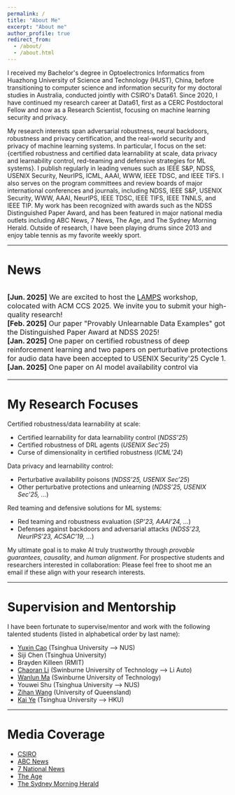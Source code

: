 ```yaml
---
permalink: /
title: "About Me"
excerpt: "About me"
author_profile: true
redirect_from: 
  - /about/
  - /about.html
---
```


I received my Bachelor's degree in Optoelectronics Informatics from Huazhong University of Science and Technology (HUST), China, before transitioning to computer science and information security for my doctoral studies in Australia, conducted jointly with CSIRO's Data61. 
Since 2020, I have continued my research career at Data61, first as a CERC Postdoctoral Fellow and now as a Research Scientist, focusing on machine learning security and privacy.

My research interests span adversarial robustness, neural backdoors, robustness and privacy certification, and the real-world security and privacy of machine learning systems. 
In particular, I focus on the set: {certified robustness and certified data learnability at scale, data privacy and learnability control, red-teaming and defensive strategies for ML systems}. 
I publish regularly in leading venues such as IEEE S&P, NDSS, USENIX Security, NeurIPS, ICML, AAAI, WWW, IEEE TDSC, and IEEE TIFS. 
I also serves on the program committees and review boards of major international conferences and journals, including NDSS, IEEE S&P, USENIX Security, WWW, AAAI, NeurIPS, IEEE TDSC, IEEE TIFS, IEEE TNNLS, and IEEE TIP. 
My work has been recognized with awards such as the NDSS Distinguished Paper Award, and has been featured in major national media outlets including ABC News, 7 News, The Age, and The Sydney Morning Herald.
Outside of research, I have been playing drums since 2013 and enjoy table tennis as my favorite weekly sport.

---

# **News**
<div style="overflow-y: scroll; height:200px; font-size: 16px" markdown=1>

**[Jun. 2025]** We are excited to host the [LAMPS](https://lamps-ccs.github.io/home/) workshop, colocated with ACM CCS 2025. We invite you to submit your high-quality research!<br>
**[Feb. 2025]** Our paper "Provably Unlearnable Data Examples" got the Distinguished Paper Award at NDSS 2025!<br>
**[Jan. 2025]** One paper on certified robustness of deep reinforcement learning and two papers on perturbative protections for audio data have been accepted to USENIX Security'25 Cycle 1.<br>
**[Jan. 2025]** One paper on AI model availability control via modulation has been accepted to WWW'25.<br>
**[Nov. 2024]** Our paper on certified learnability and another on reinforcement unlearning have been accepted to NDSS'25.<br>
**[Jul. 2024]** I am invited to serve as a PC member for [IEEE SaTML'25](https://satml.org/).<br>
**[Jun. 2024]** I am invited to serve as a PC member for [CCS'24-LAMPS](https://lamps-ccs.com) and the proceedings chair for [AJCAI'24](https://ajcai2024.org/).<br>
**[May. 2024]** Our paper improving double sampling smoothing for addressing curse of dimensionality in randomized smoothing is accepted to ICML'24.<br>
**[Apr. 2024]** I am invited to serve as a TPC member for [NDSS'25](https://www.ndss-symposium.org/ndss2025/).<br>
**[Mar. 2024]** Two papers are accepted to IEEE SP'24 workshop and TDSC, respectively.<br>
**[Dec. 2023]** Our paper in reinforcement adversarial attack against video recognition is accepted to AAAI'24.<br>
**[Oct. 2023]** One paper in face recognition anti-spoofing is accepted to NeurIPS'23.<br>
**[Sep. 2023]** I will serve as a reviewer for TheWebConf'24.<br>
**[Jun. 2023]** I am invited to serve as a PC member for ACISP'24.<br>
**[Nov. 2022]** One paper in style-transfer-based adversarial attack against video classification sytems is accepted to IEEE SP'23.<br>
**[Oct. 2022]** Our paper in neural backdoor detection is accepted to NDSS'23.

</div>

---

# **My Research Focuses**
Certified robustness/data learnability at scale:
- Certified learnability for data learnability control (*NDSS’25*)
- Certified robustness of DRL agents (*USENIX Sec’25*)
- Curse of dimensionality in certified robustness (*ICML’24*)

Data privacy and learnability control:
- Perturbative availability poisons (*NDSS’25, USENIX Sec’25*)
- Other perturbative protections and unlearning (*NDSS’25, USENIX Sec’25, ...*)

Red teaming and defensive solutions for ML systems:
- Red teaming and robustness evaluation (*SP’23, AAAI’24, ...*)
- Defenses against backdoors and adversarial attacks (*NDSS’23, NeurIPS’23, ACSAC’19, ...*)

My ultimate goal is to make AI truly trustworthy through *provable guarantees*, *causality*, and *human alignment*.
For prospective students and researchers interested in collaboration: Please feel free to shoot me an email if these align with your research interests.

---

# **Supervision and Mentorship**
I have been fortunate to supervise/mentor and work with the following talented students (listed in alphabetical order by last name):
- [Yuxin Cao](https://yuxincao22.github.io) (Tsinghua University --> NUS)
- Siji Chen (Tsinghua University)
- Brayden Killeen (RMIT)
- [Chaoran Li](https://scholar.google.com/citations?user=K4ZJJtkAAAAJ&hl=en) (Swinburne University of Technology --> Li Auto)
- [Wanlun Ma](https://scholar.google.com/citations?user=W5z9XB8AAAAJ&hl=en) (Swinburne University of Technology)
- Youwei Shu (Tsinghua University --> NUS)
- [Zihan Wang](https://www.zihan.com.au) (University of Queensland)
- [Kai Ye](https://scholar.google.com.au/citations?hl=en&user=dWvWMv8AAAAJ) (Tsinghua University --> HKU)

---

# **Media Coverage**
- [CSIRO](https://www.csiro.au/en/news/All/News/2025/August/New-research-could-block-AI-learning-from-your-online-content?utm_source=D61SM25&utm_medium=D61SM25&utm_campaign=AICP25)
- [ABC News](https://www.abc.net.au/news/2025-08-12/csiro-develops-algorithm-to-prevent-deepfakes/105641122)
- [7 National News](https://www.youtube.com/watch?v=n1U6yBOc2QM)
- [The Age](https://www.theage.com.au/technology/csiro-breakthrough-shields-against-sexualised-ai-deepfakes-20250808-p5mlfm.html)
- [The Sydney Morning Herald](https://www.smh.com.au/technology/csiro-breakthrough-shields-against-sexualised-ai-deepfakes-20250808-p5mlfm.html)
